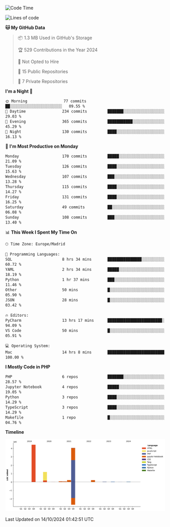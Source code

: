 <!--START_SECTION:waka-->
![Code Time](http://img.shields.io/badge/Code%20Time-407%20hrs%2056%20mins-blue)

![Lines of code](https://img.shields.io/badge/From%20Hello%20World%20I%27ve%20Written-10.4%20million%20lines%20of%20code-blue)

**🐱 My GitHub Data** 

> 📦 1.3 MB Used in GitHub's Storage 
 > 
> 🏆 529 Contributions in the Year 2024
 > 
> 🚫 Not Opted to Hire
 > 
> 📜 15 Public Repositories 
 > 
> 🔑 7 Private Repositories 
 > 
**I'm a Night 🦉** 

```text
🌞 Morning                77 commits          ██░░░░░░░░░░░░░░░░░░░░░░░   09.55 % 
🌆 Daytime                234 commits         ███████░░░░░░░░░░░░░░░░░░   29.03 % 
🌃 Evening                365 commits         ███████████░░░░░░░░░░░░░░   45.29 % 
🌙 Night                  130 commits         ████░░░░░░░░░░░░░░░░░░░░░   16.13 % 
```
📅 **I'm Most Productive on Monday** 

```text
Monday                   170 commits         █████░░░░░░░░░░░░░░░░░░░░   21.09 % 
Tuesday                  126 commits         ████░░░░░░░░░░░░░░░░░░░░░   15.63 % 
Wednesday                107 commits         ███░░░░░░░░░░░░░░░░░░░░░░   13.28 % 
Thursday                 115 commits         ████░░░░░░░░░░░░░░░░░░░░░   14.27 % 
Friday                   131 commits         ████░░░░░░░░░░░░░░░░░░░░░   16.25 % 
Saturday                 49 commits          ██░░░░░░░░░░░░░░░░░░░░░░░   06.08 % 
Sunday                   108 commits         ███░░░░░░░░░░░░░░░░░░░░░░   13.40 % 
```


📊 **This Week I Spent My Time On** 

```text
🕑︎ Time Zone: Europe/Madrid

💬 Programming Languages: 
SQL                      8 hrs 34 mins       ███████████████░░░░░░░░░░   60.72 % 
YAML                     2 hrs 34 mins       █████░░░░░░░░░░░░░░░░░░░░   18.19 % 
Python                   1 hr 37 mins        ███░░░░░░░░░░░░░░░░░░░░░░   11.46 % 
Other                    50 mins             █░░░░░░░░░░░░░░░░░░░░░░░░   05.90 % 
JSON                     28 mins             █░░░░░░░░░░░░░░░░░░░░░░░░   03.42 % 

🔥 Editors: 
PyCharm                  13 hrs 17 mins      ████████████████████████░   94.09 % 
VS Code                  50 mins             █░░░░░░░░░░░░░░░░░░░░░░░░   05.91 % 

💻 Operating System: 
Mac                      14 hrs 8 mins       █████████████████████████   100.00 % 
```

**I Mostly Code in PHP** 

```text
PHP                      6 repos             ███████░░░░░░░░░░░░░░░░░░   28.57 % 
Jupyter Notebook         4 repos             █████░░░░░░░░░░░░░░░░░░░░   19.05 % 
Python                   3 repos             ████░░░░░░░░░░░░░░░░░░░░░   14.29 % 
TypeScript               3 repos             ████░░░░░░░░░░░░░░░░░░░░░   14.29 % 
Makefile                 1 repo              █░░░░░░░░░░░░░░░░░░░░░░░░   04.76 % 
```



**Timeline**

![Lines of Code chart](https://raw.githubusercontent.com/danisoronellas/danisoronellas/main/assets/bar_graph.png)


 Last Updated on 14/10/2024 01:42:51 UTC
<!--END_SECTION:waka-->
